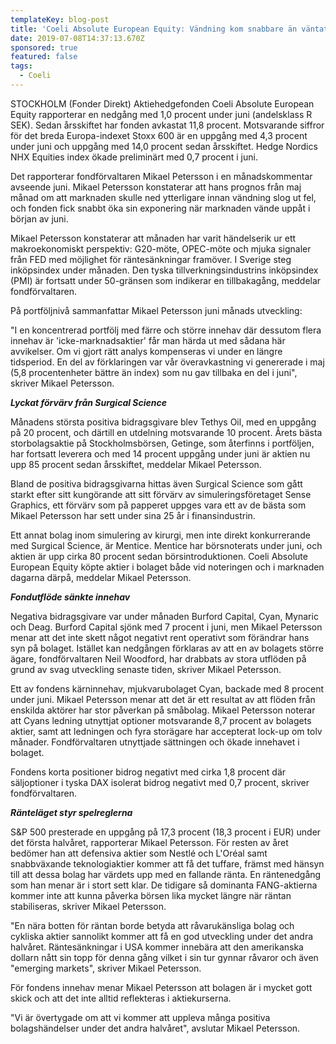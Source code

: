 ```yaml
---
templateKey: blog-post
title: 'Coeli Absolute European Equity: Vändning kom snabbare än väntat'
date: 2019-07-08T14:37:13.670Z
sponsored: true
featured: false
tags:
  - Coeli
---
```

STOCKHOLM (Fonder Direkt) Aktiehedgefonden Coeli Absolute European Equity rapporterar en nedgång med 1,0 procent under juni (andelsklass R SEK). Sedan årsskiftet har fonden avkastat 11,8 procent. Motsvarande siffror för det breda Europa-indexet Stoxx 600 är en uppgång med 4,3 procent under juni och uppgång med 14,0 procent sedan årsskiftet. Hedge Nordics NHX Equities index ökade preliminärt med 0,7 procent i juni.



Det rapporterar fondförvaltaren Mikael Petersson i en månadskommentar avseende juni. Mikael Petersson konstaterar att hans prognos från maj månad om att marknaden skulle ned ytterligare innan vändning slog ut fel, och fonden fick snabbt öka sin exponering när marknaden vände uppåt i början av juni.



Mikael Petersson konstaterar att månaden har varit händelserik ur ett makroekonomiskt perspektiv: G20-möte, OPEC-möte och mjuka signaler från FED med möjlighet för räntesänkningar framöver. I Sverige steg inköpsindex under månaden. Den tyska tillverkningsindustrins inköpsindex (PMI) är fortsatt under 50-gränsen som indikerar en tillbakagång, meddelar fondförvaltaren.



På portföljnivå sammanfattar Mikael Petersson juni månads utveckling:



"I en koncentrerad portfölj med färre och större innehav där dessutom flera innehav är 'icke-marknadsaktier' får man härda ut med sådana här avvikelser. Om vi gjort rätt analys kompenseras vi under en längre tidsperiod. En del av förklaringen var vår överavkastning vi genererade i maj (5,8 procentenheter bättre än index) som nu gav tillbaka en del i juni", skriver Mikael Petersson.



_**Lyckat förvärv från Surgical Science**_



Månadens största positiva bidragsgivare blev Tethys Oil, med en uppgång på 20 procent, och därtill en utdelning motsvarande 10 procent. Årets bästa storbolagsaktie på Stockholmsbörsen, Getinge, som återfinns i portföljen, har fortsatt leverera och med 14 procent uppgång under juni är aktien nu upp 85 procent sedan årsskiftet, meddelar Mikael Petersson.



Bland de positiva bidragsgivarna hittas även Surgical Science som gått starkt efter sitt kungörande att sitt förvärv av simuleringsföretaget Sense Graphics, ett förvärv som på papperet uppges vara ett av de bästa som Mikael Petersson har sett under sina 25 år i finansindustrin.



Ett annat bolag inom simulering av kirurgi, men inte direkt konkurrerande med Surgical Science, är Mentice. Mentice har börsnoterats under juni, och aktien är upp cirka 80 procent sedan börsintroduktionen. Coeli Absolute European Equity köpte aktier i bolaget både vid noteringen och i marknaden dagarna därpå, meddelar Mikael Petersson.



_**Fondutflöde sänkte innehav**_



Negativa bidragsgivare var under månaden Burford Capital, Cyan, Mynaric och Deag. Burford Capital sjönk med 7 procent i juni, men Mikael Petersson menar att det inte skett något negativt rent operativt som förändrar hans syn på bolaget. Istället kan nedgången förklaras av att en av bolagets större ägare, fondförvaltaren Neil Woodford, har drabbats av stora utflöden på grund av svag utveckling senaste tiden, skriver Mikael Petersson.



Ett av fondens kärninnehav, mjukvarubolaget Cyan, backade med 8 procent under juni. Mikael Petersson menar att det är ett resultat av att flöden från enskilda aktörer har stor påverkan på småbolag. Mikael Petersson noterar att Cyans ledning utnyttjat optioner motsvarande 8,7 procent av bolagets aktier, samt att ledningen och fyra storägare har accepterat lock-up om tolv månader. Fondförvaltaren utnyttjade sättningen och ökade innehavet i bolaget.



Fondens korta positioner bidrog negativt med cirka 1,8 procent där säljoptioner i tyska DAX isolerat bidrog negativt med 0,7 procent, skriver fondförvaltaren.



_**Ränteläget styr spelreglerna**_



S&P 500 presterade en uppgång på 17,3 procent (18,3 procent i EUR) under det första halvåret, rapporterar Mikael Petersson. För resten av året bedömer han att defensiva aktier som Nestlé och L'Oréal samt snabbväxande teknologiaktier kommer att få det tuffare, främst med hänsyn till att dessa bolag har värdets upp med en fallande ränta. En räntenedgång som han menar är i stort sett klar. De tidigare så dominanta FANG-aktierna kommer inte att kunna påverka börsen lika mycket längre när räntan stabiliseras, skriver Mikael Petersson.



"En nära botten för räntan borde betyda att råvarukänsliga bolag och cykliska aktier sannolikt kommer att få en god utveckling under det andra halvåret. Räntesänkningar i USA kommer innebära att den amerikanska dollarn nått sin topp för denna gång vilket i sin tur gynnar råvaror och även "emerging markets", skriver Mikael Petersson.



För fondens innehav menar Mikael Petersson att bolagen är i mycket gott skick och att det inte alltid reflekteras i aktiekurserna.



"Vi är övertygade om att vi kommer att uppleva många positiva bolagshändelser under det andra halvåret", avslutar Mikael Petersson.
